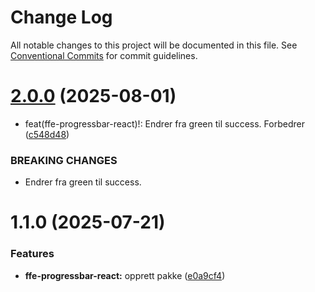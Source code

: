 # Change Log

All notable changes to this project will be documented in this file.
See [Conventional Commits](https://conventionalcommits.org) for commit guidelines.

# [2.0.0](https://github.com/SpareBank1/designsystem/compare/@sb1/ffe-progressbar-react@1.1.0...@sb1/ffe-progressbar-react@2.0.0) (2025-08-01)


* feat(ffe-progressbar-react)!: Endrer fra green til success. Forbedrer ([c548d48](https://github.com/SpareBank1/designsystem/commit/c548d48fc00f272f16c922ca96761a9b5bd04a58))


### BREAKING CHANGES

* Endrer fra green til success.





# 1.1.0 (2025-07-21)


### Features

* **ffe-progressbar-react:** opprett pakke ([e0a9cf4](https://github.com/SpareBank1/designsystem/commit/e0a9cf46462c88d630509ead4b9c815f1cbca4e5))
